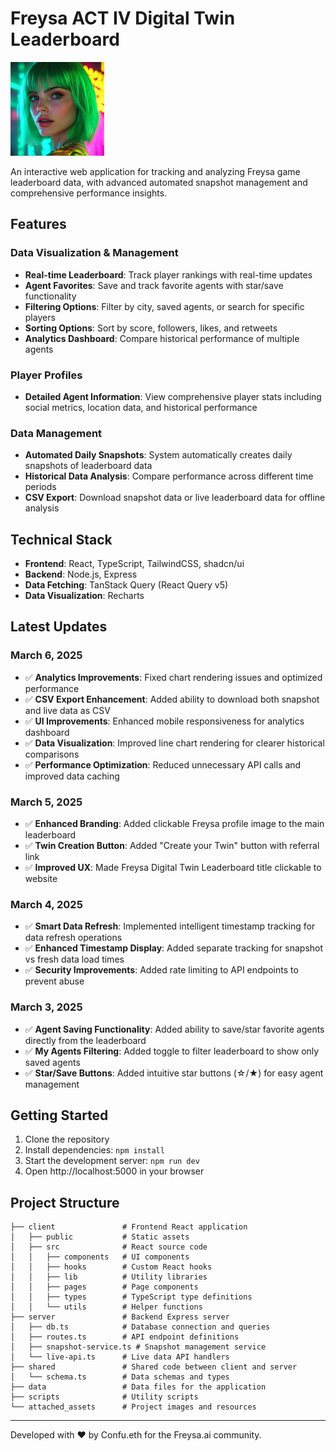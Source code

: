 # Freysa ACT IV Digital Twin Leaderboard

<img src="attached_assets/profile-freysa-original.jpg" alt="Freysa Logo" width="150" />

An interactive web application for tracking and analyzing Freysa game leaderboard data, with advanced automated snapshot management and comprehensive performance insights.

## Features

### Data Visualization & Management
- **Real-time Leaderboard**: Track player rankings with real-time updates
- **Agent Favorites**: Save and track favorite agents with star/save functionality
- **Filtering Options**: Filter by city, saved agents, or search for specific players
- **Sorting Options**: Sort by score, followers, likes, and retweets
- **Analytics Dashboard**: Compare historical performance of multiple agents

### Player Profiles
- **Detailed Agent Information**: View comprehensive player stats including social metrics, location data, and historical performance

### Data Management
- **Automated Daily Snapshots**: System automatically creates daily snapshots of leaderboard data
- **Historical Data Analysis**: Compare performance across different time periods
- **CSV Export**: Download snapshot data or live leaderboard data for offline analysis

## Technical Stack

- **Frontend**: React, TypeScript, TailwindCSS, shadcn/ui
- **Backend**: Node.js, Express
- **Data Fetching**: TanStack Query (React Query v5)
- **Data Visualization**: Recharts

## Latest Updates

### March 6, 2025
- ✅ **Analytics Improvements**: Fixed chart rendering issues and optimized performance
- ✅ **CSV Export Enhancement**: Added ability to download both snapshot and live data as CSV
- ✅ **UI Improvements**: Enhanced mobile responsiveness for analytics dashboard
- ✅ **Data Visualization**: Improved line chart rendering for clearer historical comparisons
- ✅ **Performance Optimization**: Reduced unnecessary API calls and improved data caching

### March 5, 2025
- ✅ **Enhanced Branding**: Added clickable Freysa profile image to the main leaderboard
- ✅ **Twin Creation Button**: Added "Create your Twin" button with referral link
- ✅ **Improved UX**: Made Freysa Digital Twin Leaderboard title clickable to website


### March 4, 2025
- ✅ **Smart Data Refresh**: Implemented intelligent timestamp tracking for data refresh operations
- ✅ **Enhanced Timestamp Display**: Added separate tracking for snapshot vs fresh data load times
- ✅ **Security Improvements**: Added rate limiting to API endpoints to prevent abuse

### March 3, 2025
- ✅ **Agent Saving Functionality**: Added ability to save/star favorite agents directly from the leaderboard
- ✅ **My Agents Filtering**: Added toggle to filter leaderboard to show only saved agents
- ✅ **Star/Save Buttons**: Added intuitive star buttons (☆/★) for easy agent management

## Getting Started

1. Clone the repository
2. Install dependencies: `npm install`
3. Start the development server: `npm run dev`
4. Open http://localhost:5000 in your browser

## Project Structure

```
├── client               # Frontend React application
│   ├── public           # Static assets
│   ├── src              # React source code
│   │   ├── components   # UI components
│   │   ├── hooks        # Custom React hooks
│   │   ├── lib          # Utility libraries
│   │   ├── pages        # Page components
│   │   ├── types        # TypeScript type definitions
│   │   └── utils        # Helper functions
├── server               # Backend Express server
│   ├── db.ts            # Database connection and queries
│   ├── routes.ts        # API endpoint definitions
│   ├── snapshot-service.ts # Snapshot management service
│   └── live-api.ts      # Live data API handlers
├── shared               # Shared code between client and server
│   └── schema.ts        # Data schemas and types
├── data                 # Data files for the application
├── scripts              # Utility scripts
└── attached_assets      # Project images and resources
```

---

Developed with ❤️ by Confu.eth for the Freysa.ai community.
